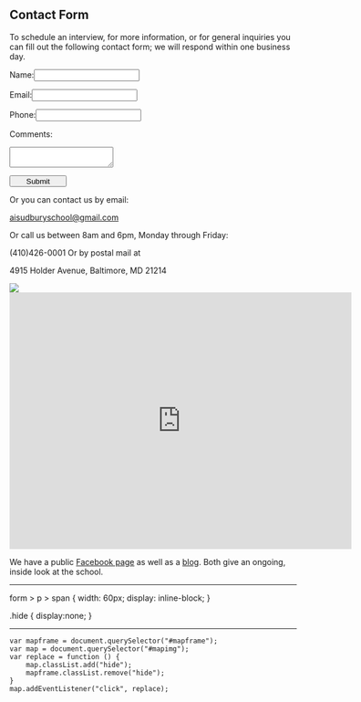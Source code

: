 Contact Form
---

To schedule an interview, for more information, or for general inquiries you can fill out the following contact form; we will respond within one business day.

   <form method="post" action="http://www.aisudbury.org/mail.php">
                  <p><span>Name:</span><input name="name" type="text"></input> </p>
                  <p><span>Email:</span><input name="email" type="text"></input> </p>
                  <p><span>Phone:</span><input name="phone" type="text"></input> </p>
                  <p><p>Comments:</p><textarea name="content" type="text"></textarea> </p>
                  <p><button name="submit" style="width:100px; height: 1.5em;" type="submit" />Submit</button></p>
              </form>


Or you can contact us by email:

aisudburyschool@gmail.com

Or call us between 8am and 6pm, Monday through Friday:

(410)426-0001
Or by postal mail at

4915 Holder Avenue, Baltimore, MD 21214

<img id="mapimg" src="img/map.png" />

<iframe class="hide" id="mapframe" src="https://www.google.com/maps/embed?pb=!1m18!1m12!1m3!1d3085.5483141137074!2d-76.56180998090352!3d39.3438180506702!2m3!1f0!2f0!3f0!3m2!1i1024!2i768!4f13.1!3m3!1m2!1s0x89c805e8175d1bfb%3A0xb5758c21f5f5c2eb!2s4915+Holder+Ave%2C+Baltimore%2C+MD+21214!5e0!3m2!1sen!2sus!4v1459166789745" width="600" height="450" frameborder="0" style="border:0" allowfullscreen></iframe>

We have a public [Facebook
page](https://www.facebook.com/Arts-Ideas-Sudbury-School-372859716072)  as
well as a [blog](http://blog.aisudbury.com). Both give an ongoing, inside look
at the school.

---
form > p > span {
    width: 60px;
    display: inline-block;
}

.hide {
    display:none;
}

---

    var mapframe = document.querySelector("#mapframe");
    var map = document.querySelector("#mapimg");
    var replace = function () {
        map.classList.add("hide");
        mapframe.classList.remove("hide");
    }
    map.addEventListener("click", replace);


